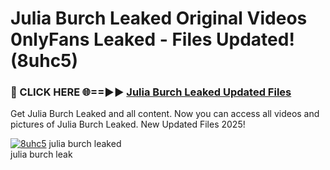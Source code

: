 # Julia Burch Leaked Original Videos 0nlyFans Leaked - Files Updated! (8uhc5)

<h3>🔴 CLICK HERE 🌐==►► <a href="https://tinyurl.com/brd5kh86" rel="nofollow">Julia Burch Leaked Updated Files</a></h3>

Get Julia Burch Leaked and all content. Now you can access all videos and pictures of Julia Burch Leaked. New Updated Files 2025!

[![8uhc5](https://i.imgur.com/K7sEzmb.gif)](https://tinyurl.com/brd5kh86)
julia burch leaked<br>
julia burch leak